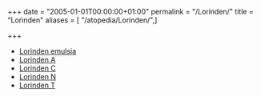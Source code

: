 +++
date = "2005-01-01T00:00:00+01:00"
permalink = "/Lorinden/"
title = "Lorinden"
aliases = [ "/atopedia/Lorinden/",]

+++

-   [Lorinden emulsja](/atopedia/Lorinden_emulsja)
-   [Lorinden A](/atopedia/Lorinden_A)
-   [Lorinden C](/atopedia/Lorinden_C)
-   [Lorinden N](/atopedia/Lorinden_N)
-   [Lorinden T](/atopedia/Lorinden_T)
